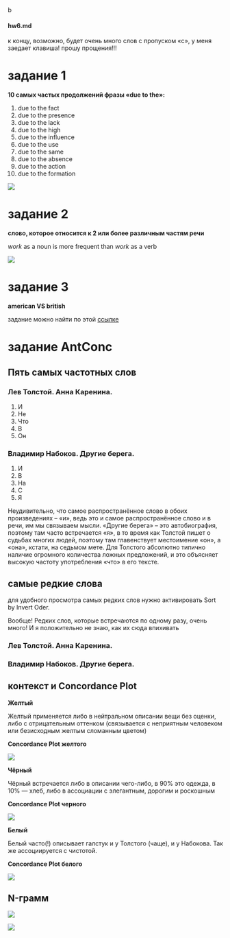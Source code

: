 b
#### hw6.md

к концу, возможно, будет очень много слов с пропуском «с», у меня заедает клавиша! прошу прощения!!!

# задание 1
**10 самых частых продолжений фразы «due to the»:**
1.	due to the fact
2.	due to the presence
3.	due to the lack
4.	due to the high
5.	due to the influence
6.	due to the use
7.	due to the same
8.	due to the absence
9.	due to the action
10.	due to the formation 

![](https://raw.githubusercontent.com/korvelksenia/image/master/McNVXu8p8f8.jpg)

# задание 2
**слово, которое относится к 2 или более различным частям речи**

*work* as a noun is more frequent than *work* as a verb

![](https://raw.githubusercontent.com/korvelksenia/image/master/1.jpg)

# задание 3
**american VS british**

задание можно найти по этой [ссылке](https://docs.google.com/document/d/1HP7DvZvAqNRXF5FIOWKIzLEdYH8UzU8xeIcMFaSt3Fk/edit?usp=sharing)


# задание AntConc

## **Пять самых частотных слов**

### Лев Толстой. Анна Каренина.
1.	И
2.	Не
3.	Что
4.	В
5.	Он

### Владимир Набоков. Другие берега.
1.	И
2.	В
3.	На
4.	С
5.	Я

Неудивительно, что самое распространённое слово в обоих произведениях – «и», ведь это и самое распространённое слово и в речи, им мы связываем мысли. «Другие берега»  – это автобиография, поэтому там часто встречается «я», в то время как Толстой пишет о судьбах многих людей, поэтому там главенствует местоимение «он», а «она», кстати, на седьмом мете. Для Толстого абсолютно типично наличие огромного количества ложных предложений, и это объясняет высокую частоту употребления «что» в его тексте.

## **самые редкие слова**

для удобного просмотра самых редких слов нужно активировать Sort by Invert Oder.

Вообще! Редких слов, которые встречаются по одному разу, очень много! И я положительно не знаю, как их сюда впихивать

### Лев Толстой. Анна Каренина.


### Владимир Набоков. Другие берега.


## **контекст и Concordance Plot**

 **Желтый**
 
Желтый применяется либо в нейтральном описании вещи без оценки, либо с отрицательным оттенком (связывается с неприятным человеком или безисходным желтым сломанным цветом)

**Concordance Plot желтого**

![](https://raw.githubusercontent.com/korvelksenia/image/master/V_hUjgraeAI.jpg)

 **Чёрный** 
 
Чёрный встречается либо в описании чего-либо, в 90% это одежда, в 10% — хлеб, либо в ассоциации с элегантным, дорогим и роскошным

**Concordance Plot черного**

![](https://raw.githubusercontent.com/korvelksenia/image/master/j-HUIpm6454.jpg)

 **Белый**
 
Белый часто(!) описывает галстук и у Толстого (чаще), и у Набокова. Так же ассоциируется с чистотой.

**Concordance Plot белого**

![](https://raw.githubusercontent.com/korvelksenia/image/master/4ZNjzfeX7JE.jpg)


## **N-грамм**


![](https://raw.githubusercontent.com/korvelksenia/image/master/j2RuqK13ci8.jpg)


![](https://raw.githubusercontent.com/korvelksenia/image/master/oEzV0ikrBS0.jpg)




